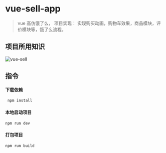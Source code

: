 # vue-sell-app

> vue 高仿饿了么，
> 项目实现： 实现购买动画，购物车效果，商品模块，评价模块等，饿了么流程。

## 项目所用知识

![vue-sell](http://webapp.didistatic.com/static/webapp/shield/vue-sell.png)


## 指令

####    下载依赖
     npm install

####    本地启动项目
    npm run dev

####    打包项目
    npm run build





